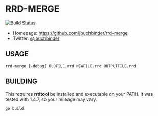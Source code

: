 # RRD-MERGE

[![Build Status](https://secure.travis-ci.org/jbuchbinder/rrd-merge.png)](http://travis-ci.org/jbuchbinder/rrd-merge)

* Homepage: https://github.com/jbuchbinder/rrd-merge
* Twitter: [@jbuchbinder](https://twitter.com/jbuchbinder)

## USAGE

```
rrd-merge [-debug] OLDFILE.rrd NEWFILE.rrd OUTPUTFILE.rrd
```

## BUILDING

This requires **rrdtool** be installed and executable on your PATH. It
was tested with 1.4.7, so your mileage may vary.

```
go build
```

